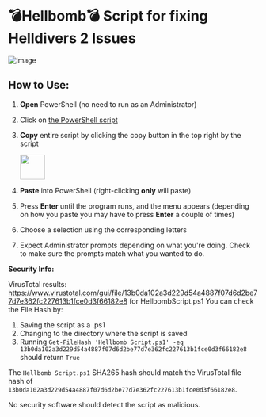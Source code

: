 # 💣Hellbomb💣 Script for fixing Helldivers 2 Issues

![image](https://github.com/helldivers2fixes/HellbombScript/assets/166264070/cc30472b-83ab-4b2f-90b9-2f1ec2170e50)



## How to Use:

 1. **Open** PowerShell (no need to run as an Administrator)
 2. Click on [the PowerShell script]([url](https://github.com/helldivers2fixes/HellbombScript/blob/main/Hellbomb%20Script.ps1))
 3. **Copy** entire script by clicking the copy button in the top right by the script
    
       <img src = "https://github.com/helldivers2fixes/HellbombScript/assets/166264070/5a600b1c-64f6-4956-ba2f-f82c9a317f81" height=50>
       
 6. **Paste** into PowerShell (right-clicking **only** will paste)
 7. Press **Enter** until the program runs, and the menu appears (depending on how you paste you may have to press **Enter** a couple of times)
 8. Choose a selection using the corresponding letters
 9. Expect Administrator prompts depending on what you're doing. Check to make sure the prompts match what you wanted to do.

**Security Info:**

VirusTotal results: https://www.virustotal.com/gui/file/13b0da102a3d229d54a4887f07d6d2be77d7e362fc227613b1fce0d3f66182e8 for HellbombScript.ps1
You can check the File Hash by:

1. Saving the script as a .ps1
2. Changing to the directory where the script is saved
3. Running ``Get-FileHash 'Hellbomb Script.ps1' -eq 13b0da102a3d229d54a4887f07d6d2be77d7e362fc227613b1fce0d3f66182e8`` should return ``True``

The ``Hellbomb Script.ps1`` SHA265 hash should match the VirusTotal file hash of ``13b0da102a3d229d54a4887f07d6d2be77d7e362fc227613b1fce0d3f66182e8``.

No security software should detect the script as malicious.
